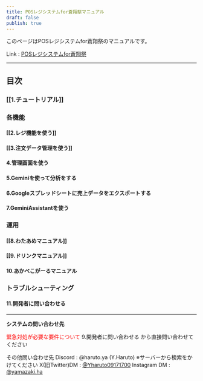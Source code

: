 ```yaml
---
title: POSレジシステムfor蒼翔祭マニュアル
draft: false
publish: true
---
```

このページはPOSレジシステムfor蒼翔祭のマニュアルです。

Link : [POSレジシステムfor蒼翔祭](https://pos-system-for-soshosai--pos-system-for-soshosai.asia-east1.hosted.app/)

---
## 目次
### [[1.チュートリアル]]
### 各機能
#### [[2.レジ機能を使う]]
#### [[3.注文データ管理を使う]]
#### 4.管理画面を使う
#### 5.Geminiを使って分析をする
#### 6.Googleスプレッドシートに売上データをエクスポートする
#### 7.GeminiAssistantを使う
### 運用
#### [[8.わたあめマニュアル]]
#### [[9.ドリンクマニュアル]]
#### 10.あかべこがーるマニュアル
### トラブルシューティング
#### 11.開発者に問い合わせる
---
**システムの問い合わせ先**

<font color="#ff0000">緊急対処が必要な要件について</font>
9.開発者に問い合わせる から直接問い合わせてください

その他問い合わせ先
Discord : @haruto.ya (Y.Haruto) ※サーバーから検索をかけてください
X(旧Twitter)DM : [@Yharuto09171700](https://x.com/YHaruto09171700)
Instagram DM : [@yamazaki.ha](https://www.instagram.com/yamazaki.ha/)